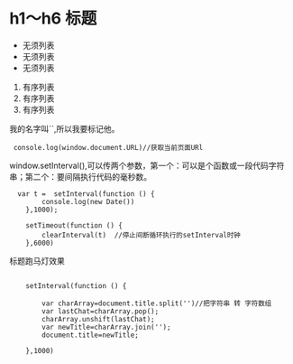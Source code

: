 # h1～h6 标题

* 无须列表
* 无须列表
* 无须列表

1. 有序列表
2. 有序列表
3. 有序列表


我的名字叫``,所以我要标记他。

````
 console.log(window.document.URL)//获取当前页面URl

````



window.setInterval(),可以传两个参数，第一个：可以是个函数或一段代码字符串；第二个：要间隔执行代码的毫秒数。

````
  var t =  setInterval(function () {
        console.log(new Date())
    },1000);

    setTimeout(function () {
        clearInterval(t)  //停止间断循环执行的setInterval时钟
    },6000)

````


标题跑马灯效果

````

    setInterval(function () {

        var charArray=document.title.split('')//把字符串 转 字符数组
        var lastChat=charArray.pop();
        charArray.unshift(lastChat);
        var newTitle=charArray.join('');
        document.title=newTitle;

    },1000)

````
